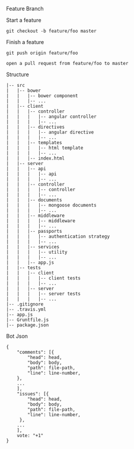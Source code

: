 
Feature Branch

Start a feature

    git checkout -b feature/foo master

Finish a feature

    git push origin feature/foo

    open a pull request from feature/foo to master

Structure

    |-- src
    |   |-- bower
    |   |   |-- bower component
    |   |   |-- ...
    |   |-- client
    |   |   |-- controller
    |   |   |   |-- angular controller
    |   |   |   |-- ...
    |   |   |-- directives
    |   |   |   |-- angular directive
    |   |   |   |-- ...
    |   |   |-- templates
    |   |   |   |-- html template
    |   |   |   |-- ...
    |   |   |-- index.html
    |   |-- server
    |   |   |-- api
    |   |   |   |-- api
    |   |   |   |-- ...
    |   |   |-- controller
    |   |   |   |-- controller
    |   |   |   |-- ...
    |   |   |-- documents
    |   |   |   |-- mongoose documents
    |   |   |   |-- ...
    |   |   |-- middleware
    |   |   |   |-- middleware
    |   |   |   |-- ...
    |   |   |-- passports
    |   |   |   |-- authentication strategy
    |   |   |   |-- ...
    |   |   |-- services
    |   |   |   |-- utility
    |   |   |   |-- ...
    |   |   |-- app.js    
    |   |-- tests
    |   |   |-- client
    |   |   |   |-- client tests
    |   |   |   |-- ...
    |   |   |-- server
    |   |   |   |-- server tests
    |   |   |   |-- ...
    |-- .gitignore
    |-- .travis.yml
    |-- app.js
    |-- Gruntfile.js
    |-- package.json

Bot Json

    {
        "comments": [{
            "head": head, 
            "body": body,
            "path": file-path,
            "line": line-number,
        },
        ...
        ],
        "issues": [{
            "head": head, 
            "body": body,
            "path": file-path,
            "line": line-number,
         },
        ...
        ],
        vote: "+1"
    }